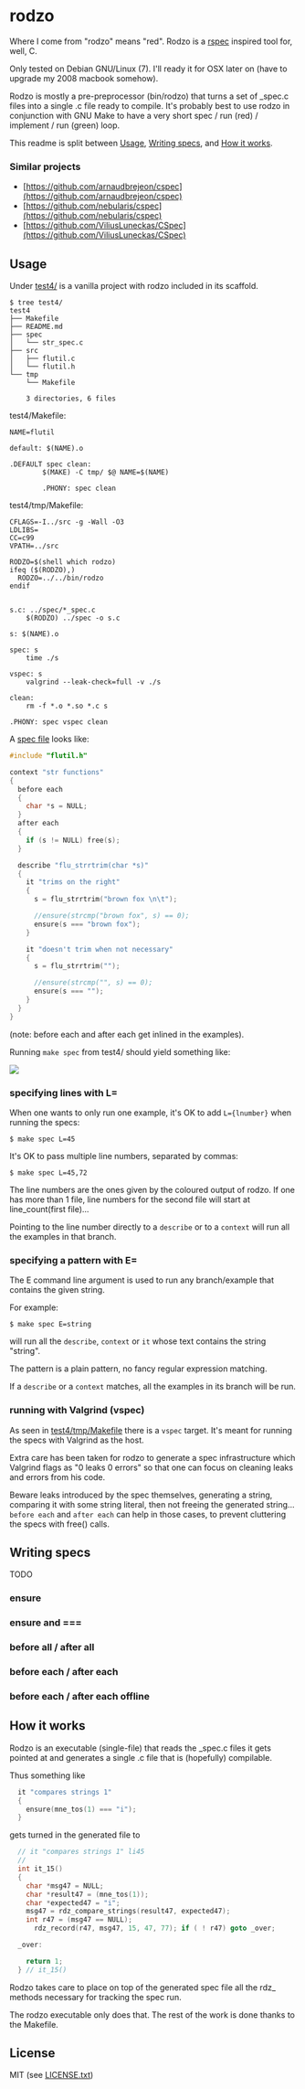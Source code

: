 
# rodzo

Where I come from "rodzo" means "red". Rodzo is a [rspec](http://rspec.info) inspired tool for, well, C.

Only tested on Debian GNU/Linux (7). I'll ready it for OSX later on (have to upgrade my 2008 macbook somehow).

Rodzo is mostly a pre-preprocessor (bin/rodzo) that turns a set of _spec.c files into a single .c file ready to compile. It's probably best to use rodzo in conjunction with GNU Make to have a very short spec / run (red) / implement / run (green) loop.

This readme is split between [Usage](#usage), [Writing specs](#writing-specs), and [How it works](#how-it-works).

### Similar projects

* [https://github.com/arnaudbrejeon/cspec](https://github.com/arnaudbrejeon/cspec)
* [https://github.com/nebularis/cspec](https://github.com/nebularis/cspec)
* [https://github.com/ViliusLuneckas/CSpec](https://github.com/ViliusLuneckas/CSpec)


## Usage

Under [test4/](test4) is a vanilla project with rodzo included in its scaffold.

```
$ tree test4/
test4
├── Makefile
├── README.md
├── spec
│   └── str_spec.c
├── src
│   ├── flutil.c
│   └── flutil.h
└── tmp
    └── Makefile

    3 directories, 6 files
```

test4/Makefile:

```make
NAME=flutil

default: $(NAME).o

.DEFAULT spec clean:
        $(MAKE) -C tmp/ $@ NAME=$(NAME)

        .PHONY: spec clean
```

test4/tmp/Makefile:

```make
CFLAGS=-I../src -g -Wall -O3
LDLIBS=
CC=c99
VPATH=../src

RODZO=$(shell which rodzo)
ifeq ($(RODZO),)
  RODZO=../../bin/rodzo
endif


s.c: ../spec/*_spec.c
	$(RODZO) ../spec -o s.c

s: $(NAME).o

spec: s
	time ./s

vspec: s
	valgrind --leak-check=full -v ./s

clean:
	rm -f *.o *.so *.c s

.PHONY: spec vspec clean
```

A [spec file](test4/spec/str_spec.c) looks like:

```c
#include "flutil.h"

context "str functions"
{
  before each
  {
    char *s = NULL;
  }
  after each
  {
    if (s != NULL) free(s);
  }

  describe "flu_strrtrim(char *s)"
  {
    it "trims on the right"
    {
      s = flu_strrtrim("brown fox \n\t");

      //ensure(strcmp("brown fox", s) == 0);
      ensure(s === "brown fox");
    }

    it "doesn't trim when not necessary"
    {
      s = flu_strrtrim("");

      //ensure(strcmp("", s) == 0);
      ensure(s === "");
    }
  }
}
```
(note: before each and after each get inlined in the examples).

Running ```make spec``` from test4/ should yield something like:

<img src="doc/output0.png" />

### specifying lines with L=

When one wants to only run one example, it's OK to add ```L={lnumber}``` when running the specs:

```
$ make spec L=45
```

It's OK to pass multiple line numbers, separated by commas:

```
$ make spec L=45,72
```

The line numbers are the ones given by the coloured output of rodzo. If one has more than 1 file, line numbers for the second file will start at line_count(first file)...

Pointing to the line number directly to a ```describe``` or to a ```context``` will run all the examples in that branch.

### specifying a pattern with E=

The E command line argument is used to run any branch/example that contains the given string.

For example:
```
$ make spec E=string
```
will run all the ```describe```, ```context``` or ```it``` whose text contains the string "string".

The pattern is a plain pattern, no fancy regular expression matching.

If a ```describe``` or a ```context``` matches, all the examples in its branch will be run.

### running with Valgrind (vspec)

As seen in [test4/tmp/Makefile](test4/tmp/Makefile) there is a ```vspec``` target. It's meant for running the specs with Valgrind as the host.

Extra care has been taken for rodzo to generate a spec infrastructure which Valgrind flags as "0 leaks 0 errors" so that one can focus on cleaning leaks and errors from his code.

Beware leaks introduced by the spec themselves, generating a string, comparing it with some string literal, then not freeing the generated string... ```before each``` and ```after each``` can help in those cases, to prevent cluttering the specs with free() calls.


## Writing specs

TODO

### ensure
### ensure and ===
### before all / after all
### before each / after each
### before each / after each offline


## How it works

Rodzo is an executable (single-file) that reads the _spec.c files it gets pointed at and generates a single .c file that is (hopefully) compilable.

Thus something like
```c
  it "compares strings 1"
  {
    ensure(mne_tos(1) === "i");
  }
```
gets turned in the generated file to
```c
  // it "compares strings 1" li45
  //
  int it_15()
  {
    char *msg47 = NULL;
    char *result47 = (mne_tos(1));
    char *expected47 = "i";
    msg47 = rdz_compare_strings(result47, expected47);
    int r47 = (msg47 == NULL);
      rdz_record(r47, msg47, 15, 47, 77); if ( ! r47) goto _over;

  _over:

    return 1;
  } // it_15()
```

Rodzo takes care to place on top of the generated spec file all the rdz_ methods necessary for tracking the spec run.

The rodzo executable only does that. The rest of the work is done thanks to the Makefile.


## License

MIT (see [LICENSE.txt](LICENSE.txt))

